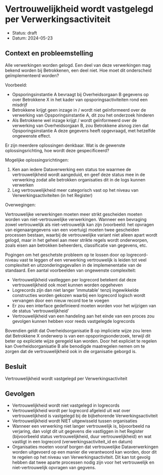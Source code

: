 # Vertrouwelijkheid wordt vastgelegd per Verwerkingsactiviteit

- Status: draft
- Datum: 2024-05-23


## Context en probleemstelling

Alle verwerkingen worden gelogd. Een deel van deze verwerkingen mag bekend worden bij Betrokkenen, een deel niet. Hoe moet dit onderscheid geïmplementeerd worden?

Voorbeeld:

- Opsporingsinstantie A bevraagt bij Overheidsorgaan B gegevens op over Betrokkene X in het kader van opsporingsactiviteiten rond een misdrijf
- Betrokkene krijgt geen inzage in / wordt niet geïnformeerd over de verwerking van Opsporingsinstantie A, dit zou het onderzoek hinderen
- Als Betrokkene wel inzage krijgt / wordt geïnformeerd over de verwerking van Overheidsorgaan B, zou Betrokkene alsnog zien dat Opsporingsinstantie A deze gegevens heeft opgevraagd, met hetzelfde ongewenste effect.

Er zijn meerdere oplossingen denkbaar. Wat is de gewenste oplossingsrichting, hoe wordt deze gespecificeerd?

Mogelijke oplossingsrichtingen:

1. Ken aan iedere Dataverwerking een status toe waarmee de vertrouwelijkheid wordt aangeduid, en geef deze status mee in de verwerking zodat alle betrokken organisaties dit in de logs kunnen verwerken
2. Leg vertrouwelijkheid meer categorisch vast op het niveau van Verwerkingsactiviteiten (in het Register)

Overwegingen:

Vertrouwelijke verwerkingen moeten meer strikt gescheiden moeten worden van niet-vertrouwelijke verwerkingen. Wanneer een bevraging zowel vertrouwelijk als niet-vetrouwelijk kan zijn (voorbeeld: het opvragen van eigenaargegevens van een voertuig) moeten twee gescheiden processen bestaan, waarbij de vertrouwelijke variant niet alleen apart wordt gelogd, maar in het geheel aan meer strikte regels wordt onderworpen, zoals eisen aan betrokken beheerders, classificatie van gegevens, etc.

Pogingen om het geschetste probleem op te lossen door op logrecord-niveau vast te leggen of een verwerking vertrouwelijk is leiden tot veel complexiteit en uitzonderingsgevallen in de implemenentatie van de standaard. Een aantal voorbeelden van ongewenste complexiteit:


- Vertrouwelijkheid vastleggen per logrecord betekent dat deze vertrouwelijkheid ook moet kunnen worden opgeheven
- Logrecords zijn dan niet langer 'immutable' tenzij ingewikkelde constructies worden gekozen waarbij een logrecord logisch wordt vervangen door een nieuw record toe te voegen
- Er zou een interface gedefinieerd moeten worden voor het wijzigen van de status 'vertrouwelijkheid'
- Vertrouwelijkheid van een handeling aan het einde van een proces zou gevolgen kunnen hebben voor reeds vastgelegde logrecords

Bovendien geldt dat Overheidsorganisatie B op impliciete wijze zou leren dat Betrokkene X onderwerp is van een opsporingsonderzoek, terwijl dit beter op expliciete wijze geregeld kan worden. Door het expliciet te regelen kan Overheidsorganisatie B alle benodigde maatregelen nemen om te zorgen dat de vertrouwelijkheid ook in die organisatie geborgd is.


## Besluit

Vertrouwelijkheid wordt vastgelegd per Verwerkingsactiviteit


## Gevolgen

- Vertrouwelijkheid wordt niet vastgelegd in logrecords
- Vertrouwelijkheid wordt per logrecord afgeleid uit wat over vertrouwelijkheid is vastgelegd bij de bijbehorende Verwerkingsactiviteit
- Vertrouwelijkheid wordt NIET uitgewisseld tussen organisaties
- Wanneer een verwerking niet langer vertrouwelijk is, bijvoorbeeld na verjaring, dan volgt dit uit gegevens die vastliggen in het Register (bijvoorbeeld status vertrouwelijkheid, duur vertrouwelijkheid) en wat vastligt in een logrecord (verwerkingsactiviteit_id en datum)
- Organisaties moeten vooraf borgen dat vertrouwelijke Dataverwerkingen worden uitgevoerd op een manier die verantwoord kan worden, door dit te regelen op het niveau van Verwerkingsactiviteit. Dit kan tot gevolg hebben dat twee aparte processen nodig zijn voor het vertrouwelijk en niet-vertrouwelijk opvragen van gegvens.
